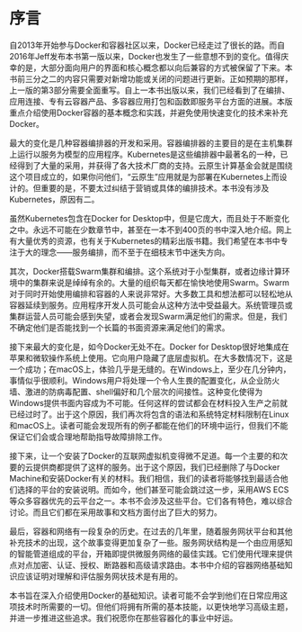 # 序言

自2013年开始参与Docker和容器社区以来，Docker已经走过了很长的路。而自2016年Jeff发布本书第一版以来，Docker也发生了一些意想不到的变化。值得庆幸的是，大部分面向用户的界面和核心概念都以向后兼容的方式被保留了下来。本书前三分之二的内容只需要对新增功能或关闭的问题进行更新。正如预期的那样，上一版的第3部分需要全面重写。自上一本书出版以来，我们已经看到了在编排、应用连接、专有云容器产品、多容器应用打包和函数即服务平台方面的进展。本版重点介绍使用Docker容器的基本概念和实践，并避免使用快速变化的技术来补充Docker。

最大的变化是几种容器编排器的开发和采用。容器编排器的主要目的是在主机集群上运行以服务为模型的应用程序。Kubernetes是这些编排器中最著名的一种，已经得到了大量的采用，并获得了各大技术厂商的支持。云原生计算基金会就是围绕这个项目成立的，如果你问他们，“云原生”应用就是为部署在Kubernetes上而设计的。但重要的是，不要太过纠结于营销或具体的编排技术。本书没有涉及Kubernetes，原因有二。

虽然Kubernetes包含在Docker for Desktop中，但是它庞大，而且处于不断变化之中。永远不可能在少数章节中，甚至在一本不到400页的书中深入地介绍。网上有大量优秀的资源，也有关于Kubernetes的精彩出版书籍。我们希望在本书中专注于大的理念——服务编排，而不至于在细枝末节中迷失方向。

其次，Docker搭载Swarm集群和编排。这个系统对于小型集群，或者边缘计算环境中的集群来说是绰绰有余的。大量的组织每天都在愉快地使用Swarm。Swarm对于同时开始使用编排和容器的人来说非常好。大多数工具和想法都可以轻松地从容器延续到服务。应用程序开发人员可能会从这种方法中受益最大。系统管理员或集群运营人员可能会感到失望，或者会发现Swarm满足他们的需求。但是，我们不确定他们是否能找到一个长篇的书面资源来满足他们的需求。

接下来最大的变化是，如今Docker无处不在。Docker for Desktop很好地集成在苹果和微软操作系统上使用。它向用户隐藏了底层虚拟机。在大多数情况下，这是一个成功；在macOS上，体验几乎是无缝的。在Windows上，至少在几分钟内，事情似乎很顺利。Windows用户将处理一个令人生畏的配置变化，从企业防火墙、激进的防病毒配置、shell偏好和几个层次的间接性。这种变化使得为Windows提供书面内容成为不可能。任何这样的尝试都会在材料投入生产之前就已经过时了。出于这个原因，我们再次将包含的语法和系统特定材料限制在Linux和macOS上。读者可能会发现所有的例子都能在他们的环境中运行，但我们不能保证它们会或合理地帮助指导故障排除工作。

接下来，让一个安装了Docker的互联网虚拟机变得微不足道。每一个主要的和次要的云提供商都提供了这样的服务。出于这个原因，我们已经删除了与Docker Machine和安装Docker有关的材料。我们相信，我们的读者将能够找到最适合他们选择的平台的安装说明。而如今，他们甚至可能会跳过这一步，采用AWS ECS等众多容器优先的云平台之一。本书不会涉及这些平台。它们各有特色，难以综合讨论。而且它们都在采用故事和文档方面付出了巨大的努力。

最后，容器和网络有一段复杂的历史。在过去的几年里，随着服务网状平台和其他补充技术的出现，这个故事变得更加复杂了一些。服务网状结构是一个由应用感知的智能管道组成的平台，开箱即提供微服务网络的最佳实践。它们使用代理来提供点对点加密、认证、授权、断路器和高级请求路由。本书中介绍的容器网络基础知识应该证明对理解和评估服务网状技术是有用的。

本书旨在深入介绍使用Docker的基础知识。读者可能不会学到他们在日常应用这项技术时所需要的一切。但他们将拥有所需的基本技能，以更快地学习高级主题，并进一步推进这些追求。我们祝愿你在那些容器化的事业中好运。